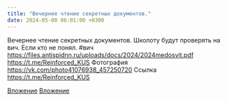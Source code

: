 ```yaml
---
title: "Вечернее чтение секретных документов."
date: 2024-05-08 06:01:00 +0300
---
```


Вечернее чтение секретных документов.
Школоту будут проверять на вич. Если кто не понял.
#вич
https://files.antispidnn.ru/uploads/docs/2024/2024medosvit.pdf
https://t.me/Reinforced_KUS
Фотография
<a class="vk-attach" href="https://vk.com/photo41076938_457250720">https://vk.com/photo41076938_457250720</a>
Ссылка
https://t.me/Reinforced_KUS

<a class="vk-attach" href="https://vk.com/photo41076938_457250720">Вложение</a>
[Вложение](https://t.me/Reinforced_KUS)
